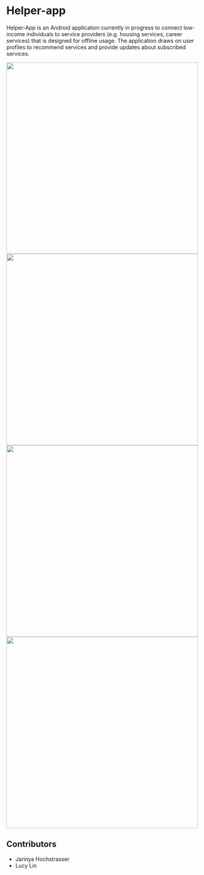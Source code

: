# Helper-app
Helper-App is an Android application currently in progress to connect low-income individuals to service providers (e.g. housing services, career services) that is designed for offline usage. The application draws on user profiles to recommend services and provide updates about subscribed services.

<img src="https://github.com/lucylin43/helper-app/blob/master/documentation/browse_screen.png" height="500">
<img src="https://github.com/lucylin43/helper-app/blob/master/documentation/favorite_functionality.png" height="500">
<img src="https://github.com/lucylin43/helper-app/blob/master/documentation/directions_screen.png" height="500">
<img src="https://github.com/lucylin43/helper-app/blob/master/documentation/searchResults_screen.png" height="500">

## Contributors
- Jarinya Hochstrasser
- Lucy Lin
